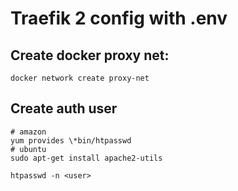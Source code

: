 # Traefik 2 config with .env

## Create docker proxy net:
```
docker network create proxy-net
```

## Create auth user
```
# amazon
yum provides \*bin/htpasswd
# ubuntu
sudo apt-get install apache2-utils

htpasswd -n <user>
```